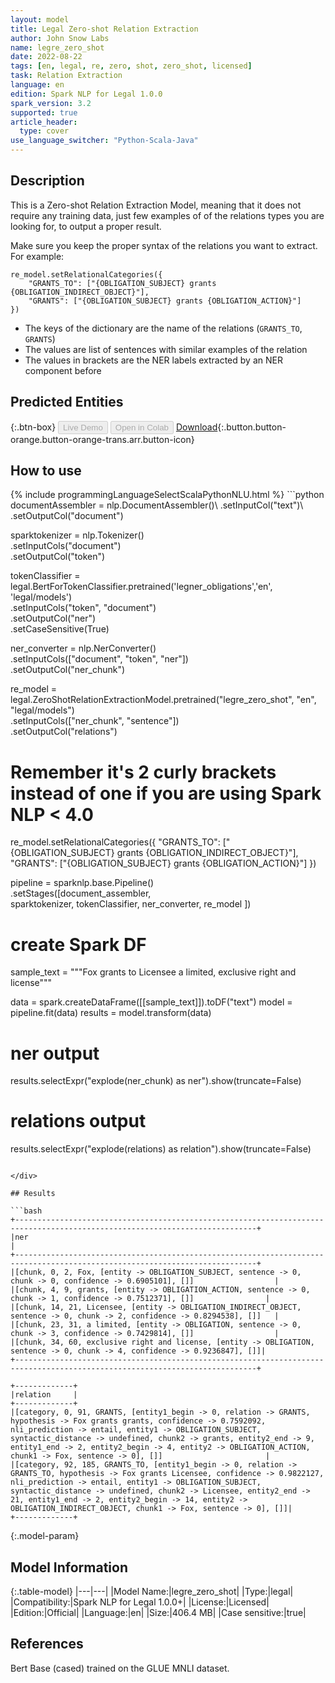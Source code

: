 ```yaml
---
layout: model
title: Legal Zero-shot Relation Extraction
author: John Snow Labs
name: legre_zero_shot
date: 2022-08-22
tags: [en, legal, re, zero, shot, zero_shot, licensed]
task: Relation Extraction
language: en
edition: Spark NLP for Legal 1.0.0
spark_version: 3.2
supported: true
article_header:
  type: cover
use_language_switcher: "Python-Scala-Java"
---
```


## Description

This is a Zero-shot Relation Extraction Model, meaning that it does not require any training data, just few examples of of the relations types you are looking for, to output a proper result.

Make sure you keep the proper syntax of the relations you want to extract. For example:

```
re_model.setRelationalCategories({
    "GRANTS_TO": ["{OBLIGATION_SUBJECT} grants {OBLIGATION_INDIRECT_OBJECT}"],
    "GRANTS": ["{OBLIGATION_SUBJECT} grants {OBLIGATION_ACTION}"]
})
```


- The keys of the dictionary are the name of the relations (`GRANTS_TO`, `GRANTS`)
- The values are list of sentences with similar examples of the relation
- The values in brackets are the NER labels extracted by an NER component before

## Predicted Entities



{:.btn-box}
<button class="button button-orange" disabled>Live Demo</button>
<button class="button button-orange" disabled>Open in Colab</button>
[Download](https://s3.amazonaws.com/auxdata.johnsnowlabs.com/legal/models/legre_zero_shot_en_1.0.0_3.2_1661181212397.zip){:.button.button-orange.button-orange-trans.arr.button-icon}

## How to use



<div class="tabs-box" markdown="1">
{% include programmingLanguageSelectScalaPythonNLU.html %}
```python
documentAssembler = nlp.DocumentAssembler()\
  .setInputCol("text")\
  .setOutputCol("document")

sparktokenizer = nlp.Tokenizer()\
  .setInputCols("document")\
  .setOutputCol("token")

tokenClassifier = legal.BertForTokenClassifier.pretrained('legner_obligations','en', 'legal/models')\
  .setInputCols("token", "document")\
  .setOutputCol("ner")\
  .setCaseSensitive(True)

ner_converter = nlp.NerConverter()\
    .setInputCols(["document", "token", "ner"])\
    .setOutputCol("ner_chunk")

re_model = legal.ZeroShotRelationExtractionModel.pretrained("legre_zero_shot", "en", "legal/models")\
    .setInputCols(["ner_chunk", "sentence"]) \
    .setOutputCol("relations")

# Remember it's 2 curly brackets instead of one if you are using Spark NLP < 4.0
re_model.setRelationalCategories({
    "GRANTS_TO": ["{OBLIGATION_SUBJECT} grants {OBLIGATION_INDIRECT_OBJECT}"],
    "GRANTS": ["{OBLIGATION_SUBJECT} grants {OBLIGATION_ACTION}"]
})

pipeline = sparknlp.base.Pipeline() \
    .setStages([document_assembler,  
                sparktokenizer,
                tokenClassifier, 
                ner_converter,
                re_model
               ])
               
# create Spark DF

sample_text = """Fox grants to Licensee a limited, exclusive right and license"""

data = spark.createDataFrame([[sample_text]]).toDF("text")
model = pipeline.fit(data)
results = model.transform(data)

# ner output
results.selectExpr("explode(ner_chunk) as ner").show(truncate=False)

# relations output
results.selectExpr("explode(relations) as relation").show(truncate=False)

```

</div>

## Results

```bash
+----------------------------------------------------------------------------------------------------------------------------+
|ner                                                                                                                         |
+----------------------------------------------------------------------------------------------------------------------------+
|[chunk, 0, 2, Fox, [entity -> OBLIGATION_SUBJECT, sentence -> 0, chunk -> 0, confidence -> 0.6905101], []]                  |
|[chunk, 4, 9, grants, [entity -> OBLIGATION_ACTION, sentence -> 0, chunk -> 1, confidence -> 0.7512371], []]                |
|[chunk, 14, 21, Licensee, [entity -> OBLIGATION_INDIRECT_OBJECT, sentence -> 0, chunk -> 2, confidence -> 0.8294538], []]   |
|[chunk, 23, 31, a limited, [entity -> OBLIGATION, sentence -> 0, chunk -> 3, confidence -> 0.7429814], []]                  |
|[chunk, 34, 60, exclusive right and license, [entity -> OBLIGATION, sentence -> 0, chunk -> 4, confidence -> 0.9236847], []]|
+----------------------------------------------------------------------------------------------------------------------------+

+-------------+
|relation     |
+-------------+
|[category, 0, 91, GRANTS, [entity1_begin -> 0, relation -> GRANTS, hypothesis -> Fox grants grants, confidence -> 0.7592092, nli_prediction -> entail, entity1 -> OBLIGATION_SUBJECT, syntactic_distance -> undefined, chunk2 -> grants, entity2_end -> 9, entity1_end -> 2, entity2_begin -> 4, entity2 -> OBLIGATION_ACTION, chunk1 -> Fox, sentence -> 0], []]                       |
|[category, 92, 185, GRANTS_TO, [entity1_begin -> 0, relation -> GRANTS_TO, hypothesis -> Fox grants Licensee, confidence -> 0.9822127, nli_prediction -> entail, entity1 -> OBLIGATION_SUBJECT, syntactic_distance -> undefined, chunk2 -> Licensee, entity2_end -> 21, entity1_end -> 2, entity2_begin -> 14, entity2 -> OBLIGATION_INDIRECT_OBJECT, chunk1 -> Fox, sentence -> 0], []]|
+-------------+
```

{:.model-param}
## Model Information

{:.table-model}
|---|---|
|Model Name:|legre_zero_shot|
|Type:|legal|
|Compatibility:|Spark NLP for Legal 1.0.0+|
|License:|Licensed|
|Edition:|Official|
|Language:|en|
|Size:|406.4 MB|
|Case sensitive:|true|

## References

Bert Base (cased) trained on the GLUE MNLI dataset.
